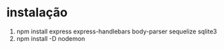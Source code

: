 # instalação


1. npm install express express-handlebars body-parser sequelize sqlite3
2. npm install -D nodemon
